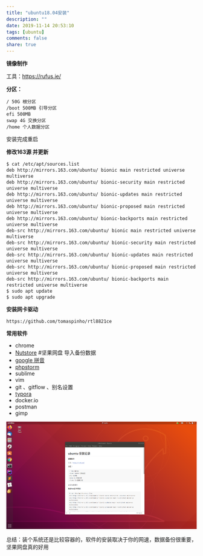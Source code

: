```yaml
---
title: "ubuntu18.04安装"
description: ""
date: 2019-11-14 20:53:10
tags: [ubuntu]
comments: false
share: true
---
```


**镜像制作**

工具：https://rufus.ie/ 

**分区：**

```
/ 50G 根分区
/boot 500MB 引导分区
efi 500MB
swap 4G 交换分区
/home 个人数据分区
```

安装完成重启

**修改163源 并更新**

```
$ cat /etc/apt/sources.list
deb http://mirrors.163.com/ubuntu/ bionic main restricted universe multiverse
deb http://mirrors.163.com/ubuntu/ bionic-security main restricted universe multiverse
deb http://mirrors.163.com/ubuntu/ bionic-updates main restricted universe multiverse
deb http://mirrors.163.com/ubuntu/ bionic-proposed main restricted universe multiverse
deb http://mirrors.163.com/ubuntu/ bionic-backports main restricted universe multiverse
deb-src http://mirrors.163.com/ubuntu/ bionic main restricted universe multiverse
deb-src http://mirrors.163.com/ubuntu/ bionic-security main restricted universe multiverse
deb-src http://mirrors.163.com/ubuntu/ bionic-updates main restricted universe multiverse
deb-src http://mirrors.163.com/ubuntu/ bionic-proposed main restricted universe multiverse
deb-src http://mirrors.163.com/ubuntu/ bionic-backports main restricted universe multiverse
$ sudo apt update
$ sudo apt upgrade
```

**安装网卡驱动**

```
https://github.com/tomaspinho/rtl8821ce
```

**常用软件**

- chrome
- [Nutstore](https://www.jianguoyun.com/)  #坚果网盘 导入备份数据
- [google 拼音](https://ywnz.com/linuxjc/2891.html) 
- [phpstorm](https://www.jetbrains.com/phpstorm/)
- sublime
- vim
- git 、gitflow 、别名设置
- [typora](http://typora.io/)
- docker.io
- postman
- gimp


![1.png](/img/ubuntu/1.png)


总结：装个系统还是比较容器的，软件的安装取决于你的网速，数据备份很重要，坚果网盘真的好用